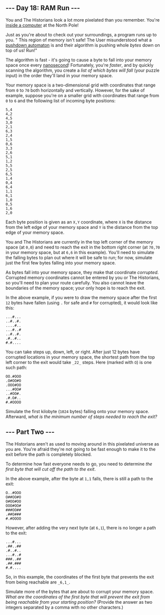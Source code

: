 ## --- Day 18: RAM Run ---

You and The Historians look a lot more pixelated than you remember.
You're  [inside a computer](https://adventofcode.com/2017/day/2)  at the North
Pole!

Just as you're about to check out your surroundings, a program runs up to you. "
This region of memory isn't safe! The User misunderstood what
a  [pushdown automaton](https://en.wikipedia.org/wiki/Pushdown_automaton)  is
and their algorithm is pushing whole  _bytes_  down on top of us!  Run!"

The algorithm is fast - it's going to cause a byte to fall into your memory
space once every  [nanosecond](https://www.youtube.com/watch?v=9eyFDBPk4Yw)!
Fortunately, you're  _faster_, and by quickly scanning the algorithm, you create
a  _list of which bytes will fall_  (your puzzle input) in the order they'll
land in your memory space.

Your memory space is a two-dimensional grid with coordinates that range from
`0`  to  `70`  both horizontally and vertically. However, for the sake of
example, suppose you're on a smaller grid with coordinates that range from  `0`
to  `6`  and the following list of incoming byte positions:

```
5,4
4,2
4,5
3,0
2,1
6,3
2,4
1,5
0,6
3,3
2,6
5,1
1,2
5,5
2,5
6,5
1,4
0,4
6,4
1,1
6,1
1,0
0,5
1,6
2,0
```

Each byte position is given as an  `X,Y`  coordinate, where  `X`  is the
distance from the left edge of your memory space and  `Y`  is the distance from
the top edge of your memory space.

You and The Historians are currently in the top left corner of the memory
space (at  `0,0`) and need to reach the exit in the bottom right corner (at
`70,70`  in your memory space, but at  `6,6`  in this example). You'll need to
simulate the falling bytes to plan out where it will be safe to run; for now,
simulate just the first few bytes falling into your memory space.

As bytes fall into your memory space, they make that coordinate  _corrupted_.
Corrupted memory coordinates cannot be entered by you or The Historians, so
you'll need to plan your route carefully. You also cannot leave the boundaries
of the memory space; your only hope is to reach the exit.

In the above example, if you were to draw the memory space after the first  `12`
bytes have fallen (using  `.`  for safe and  `#`  for corrupted), it would look
like this:

```
...#...
..#..#.
....#..
...#..#
..#..#.
.#..#..
#.#....
```

You can take steps up, down, left, or right. After just 12 bytes have corrupted
locations in your memory space, the shortest path from the top left corner to
the exit would take  `_22_`  steps. Here (marked with  `O`) is one such path:

```
OO.#OOO
.O#OO#O
.OOO#OO
...#OO#
..#OO#.
.#.O#..
#.#OOOO
```

Simulate the first kilobyte (`1024`  bytes) falling onto your memory space.
Afterward,  _what is the minimum number of steps needed to reach the exit?_

## --- Part Two ---

The Historians aren't as used to moving around in this pixelated universe as you
are. You're afraid they're not going to be fast enough to make it to the exit
before the path is completely blocked.

To determine how fast everyone needs to go, you need to determine  _the first
byte that will cut off the path to the exit_.

In the above example, after the byte at  `1,1`  falls, there is still a path to
the exit:

```
O..#OOO
O##OO#O
O#OO#OO
OOO#OO#
###OO##
.##O###
#.#OOOO
```

However, after adding the very next byte (at  `6,1`), there is no longer a path
to the exit:

```
...#...
.##..##
.#..#..
...#..#
###..##
.##.###
#.#....
```

So, in this example, the coordinates of the first byte that prevents the exit
from being reachable are  `_6,1_`.

Simulate more of the bytes that are about to corrupt your memory space.  _What
are the coordinates of the first byte that will prevent the exit from being
reachable from your starting position?_  (Provide the answer as two integers
separated by a comma with no other characters.)